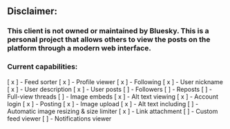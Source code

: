 ## Disclaimer:
### This client is not owned or maintained by Bluesky. This is a personal project that allows others to view the posts on the platform through a modern web interface.

### Current capabilities:
[ x ] - Feed sorter
[ x ] - Profile viewer
  [ x ] - Following
  [ x ] - User nickname
  [ x ] - User description
  [ x ] - User posts
  [ ] - Followers
  [ ] - Reposts
[ ] - Full-view threads
[ ] - Image embeds
  [ x ] - Alt text viewing
[ x ] - Account login
  [ x ] - Posting
    [ x ] - Image upload
      [ x ] - Alt text including
      [ ] - Automatic image resizing & size limiter
    [ x ] - Link attachment
  [ ] - Custom feed viewer
  [ ] - Notifications viewer
